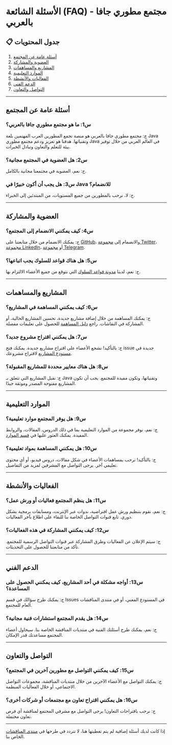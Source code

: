 # الأسئلة الشائعة (FAQ) - مجتمع مطوري جافا بالعربي

## 📋 جدول المحتويات

1. [أسئلة عامة عن المجتمع](#أسئلة-عامة-عن-المجتمع)
2. [العضوية والمشاركة](#العضوية-والمشاركة)
3. [المشاريع والمساهمات](#المشاريع-والمساهمات)
4. [الموارد التعليمية](#الموارد-التعليمية)
5. [الفعاليات والأنشطة](#الفعاليات-والأنشطة)
6. [الدعم الفني](#الدعم-الفني)
7. [التواصل والتعاون](#التواصل-والتعاون)

---

## أسئلة عامة عن المجتمع

### س1: ما هو مجتمع مطوري جافا بالعربي؟
ج: مجتمع مطوري جافا بالعربي هو منصة تجمع المطورين العرب المهتمين بلغة Java وتقنياتها. هدفنا هو تعزيز ودعم مجتمع مطوري Java في العالم العربي من خلال توفير بيئة للتعلم والتعاون وتبادل الخبرات.

### س2: هل العضوية في المجتمع مجانية؟
ج: نعم، العضوية في مجتمعنا مجانية بالكامل.

### س3: هل يجب أن أكون خبيرًا في Java للانضمام؟
ج: لا، نرحب بالمطورين من جميع المستويات، من المبتدئين إلى الخبراء.

---

## العضوية والمشاركة

### س4: كيف يمكنني الانضمام إلى المجتمع؟
ج: يمكنك الانضمام من خلال متابعتنا على [GitHub](https://github.com/u4java)، والانضمام إلى [مجموعة Twitter](https://twitter.com/i/communities/1762925509401272408)، [مجموعة LinkedIn](https://www.linkedin.com/groups/9861223/)، أو [مجموعة Telegram](https://t.me/java_28).

### س5: هل هناك قواعد للسلوك يجب اتباعها؟
ج: نعم، لدينا [مدونة قواعد السلوك](https://github.com/u4java/u4java/blob/main/CODE_OF_CONDUCT.md) التي نتوقع من جميع الأعضاء الالتزام بها.

---

## المشاريع والمساهمات

### س6: كيف يمكنني المساهمة في المشاريع؟
ج: يمكنك المساهمة من خلال إضافة مشاريع جديدة، تحسين المشاريع الحالية، أو المشاركة في النقاشات. راجع [دليل المساهمة](https://github.com/u4java/projects#-كيفية-المساهمة) للحصول على تعليمات مفصلة.

### س7: هل يمكنني اقتراح مشروع جديد؟
ج: بالتأكيد! نشجع الأعضاء على اقتراح مشاريع جديدة. يمكنك فتح issue جديدة في [مستودع المشاريع](https://github.com/u4java/projects) لاقتراح مشروعك.

### س8: هل هناك معايير محددة للمشاريع المقبولة؟
ج: نقبل المشاريع التي تتعلق بـ Java وتقنياتها، وتكون مفيدة للمجتمع. يجب أن تكون المشاريع مفتوحة المصدر وموثقة جيدًا.

---

## الموارد التعليمية

### س9: هل يوفر المجتمع موارد تعليمية؟
ج: نعم، نوفر مجموعة من الموارد التعليمية بما في ذلك الدروس، المقالات، والروابط المفيدة. يمكنك العثور عليها في [قسم الموارد](https://github.com/u4java/community#-موارد).

### س10: هل يمكنني المساهمة بمواد تعليمية؟
ج: بالتأكيد! نرحب بمساهمات الأعضاء في شكل مقالات، دروس فيديو، أو أي محتوى تعليمي آخر. يرجى التواصل مع المشرفين لمزيد من التفاصيل.

---

## الفعاليات والأنشطة

### س11: هل ينظم المجتمع فعاليات أو ورش عمل؟
ج: نعم، نقوم بتنظيم ورش عمل افتراضية، ندوات عبر الإنترنت، ومسابقات برمجية بشكل دوري. تابع قنوات التواصل الخاصة بنا للبقاء على اطلاع بآخر الفعاليات.

### س12: كيف يمكنني المشاركة في هذه الفعاليات؟
ج: سيتم الإعلان عن الفعاليات وطرق المشاركة عبر قنوات التواصل الرسمية للمجتمع. تأكد من متابعتنا للحصول على التحديثات.

---

## الدعم الفني

### س13: أواجه مشكلة في أحد المشاريع، كيف يمكنني الحصول على المساعدة؟
ج: يمكنك طرح سؤالك في قسم Issues في المستودع المعني، أو في منتدى المناقشات العام للمجتمع.

### س14: هل يقدم المجتمع استشارات فنية مجانية؟
ج: نعم، يمكنك طرح أسئلتك الفنية في منتديات المناقشة الخاصة بنا. سيحاول أعضاء المجتمع مساعدتك قدر الإمكان.

---

## التواصل والتعاون

### س15: كيف يمكنني التواصل مع مطورين آخرين في المجتمع؟
ج: يمكنك التواصل مع الأعضاء الآخرين من خلال منتديات المناقشة، مجموعات التواصل الاجتماعي، أو خلال الفعاليات المنظمة.

### س16: هل يمكنني اقتراح تعاون مع مجتمعات أو شركات أخرى؟
ج: نرحب باقتراحات التعاون! يرجى التواصل مع مشرفي المجتمع لمناقشة أي فرص تعاون محتملة.

---

إذا كانت لديك أسئلة إضافية لم يتم تغطيتها هنا، لا تتردد في طرحها في [منتدى المناقشات](https://github.com/u4java/community/discussions) الخاص بنا.
